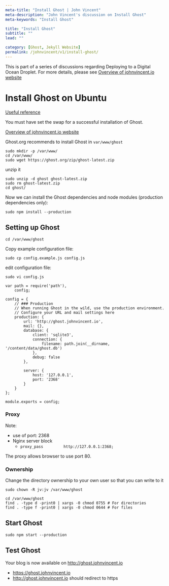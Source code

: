 ```yaml
---
meta-title: "Install Ghost | John Vincent"
meta-description: "John Vincent's discussion on Install Ghost"
meta-keywords: "Install Ghost"

title: "Install Ghost"
subtitle: ""
lead: ""

category: [Ghost, Jekyll Website]
permalink: /johnvincent/v1/install-ghost/
---
```


This is part of a series of discussions regarding Deploying to a Digital Ocean Droplet. For more details, please see
[Overview of johnvincent.io website](/johnvincent/v1/overview/)

<!-- end -->

# Install Ghost on Ubuntu

[Useful reference](https://www.digitalocean.com/community/tutorials/how-to-create-a-blog-with-ghost-and-nginx-on-ubuntu-14-04)

You must have set the swap for a successful installation of Ghost. 

[Overview of johnvincent.io website](/johnvincent/create-ubuntu-droplet/)

Ghost.org recommends to install Ghost in `var/www/ghost`

```
sudo mkdir -p /var/www/
cd /var/www/
sudo wget https://ghost.org/zip/ghost-latest.zip
```

unzip it

```
sudo unzip -d ghost ghost-latest.zip
sudo rm ghost-latest.zip
cd ghost/
```

Now we can install the Ghost dependencies and node modules (production dependencies only):

```
sudo npm install --production
```

## Setting up Ghost

```
cd /var/www/ghost
```

Copy example configuration file:

```
sudo cp config.example.js config.js
```

edit configuration file:

```
sudo vi config.js
```

```
var path = require('path'),
    config;

config = {
    // ### Production
    // When running Ghost in the wild, use the production environment.
    // Configure your URL and mail settings here
    production: {
        url: 'http://ghost.johnvincent.io',
        mail: {},
        database: {
            client: 'sqlite3',
            connection: {
                filename: path.join(__dirname, '/content/data/ghost.db')
            },
            debug: false
        },

        server: {
            host: '127.0.0.1',
            port: '2368'
        }
    }
};

module.exports = config;
```

### Proxy

Note:

* use of port: 2368
* Nginx server block
	* `proxy_pass         http://127.0.0.1:2368;`

The proxy allows browser to use port 80.

### Ownership

Change the directory ownership to your own user so that you can write to it

```
sudo chown -R jv:jv /var/www/ghost
```

```
cd /var/www/ghost
find . -type d -print0 | xargs -0 chmod 0755 # For directories
find . -type f -print0 | xargs -0 chmod 0644 # For files
```

## Start Ghost

```
sudo npm start --production
```

## Test Ghost

Your blog is now available on http://ghost.johnvincent.io

* https://ghost.johnvincent.io
* http://ghost.johnvincent.io should redirect to https

